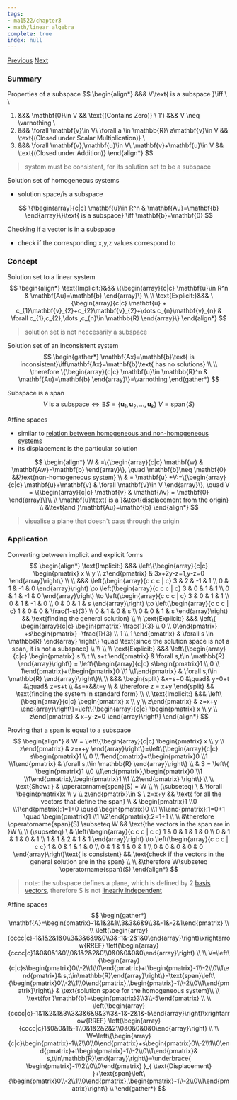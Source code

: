 ```yaml
---
tags:
- ma1522/chapter3
- math/linear_algebra
complete: true
index: null
---
```

[Previous](/labyrinth/notes/math/ma1522/linear_combinations)   [Next](/labyrinth/notes/math/ma1522/linear_independence)
### Summary
Properties of a subspace
$$
\begin{align*}
&&& V\text{ is a subspace }\iff \\
\\
1) &&& \mathbf{0}\in V && \text{(Contains Zero)} \\
1') &&& V \neq \varnothing \\
2) &&& \forall \mathbf{v}\in V\ \forall a \in \mathbb{R}\ a\mathbf{v}\in V && \text{(Closed under Scalar Multiplication)} \\
3) &&& \forall \mathbf{v},\mathbf{u}\in V\ \mathbf{v}+\mathbf{u}\in V && \text{(Closed under Addition)}
\end{align*}
$$
> system must be consistent, for its solution set to be a subspace

Solution set of homogeneous systems
- solution space/is a subspace

$$
\{\begin{array}{c|c} \mathbf{u}\in R^n & \mathbf{Au}=\mathbf{b} \end{array}\}\text{ is a subspace} \iff \mathbf{b}=\mathbf{0}
$$

Checking if a vector is in a subspace
- check if the corresponding x,y,z values correspond to 
### Concept
Solution set to a linear system
$$
\begin{align*}
\text{Implicit:}&&& \{\begin{array}{c|c} \mathbf{u}\in R^n & \mathbf{Au}=\mathbf{b} \end{array}\} \\
\\
\text{Explicit:}&&& \{\begin{array}{c|c} \mathbf{u} + c_{1}\mathbf{v}_{2}+c_{2}\mathbf{v}_{2}+\dots c_{n}\mathbf{v}_{n} & \forall c_{1},c_{2},\dots ,c_{n}\in \mathbb{R} \end{array}\}
\end{align*}
$$
> solution set is not neccesarily a subspace

Solution set of an inconsistent system
$$
\begin{gather*}
\mathbf{Ax}=\mathbf{b}\text{ is inconsistent}\iff\mathbf{Ax}=\mathbf{b}\text{ has no solutions} \\
\\
\therefore \{\begin{array}{c|c} \mathbf{u}\in \mathbb{R}^n & \mathbf{Au}=\mathbf{b} \end{array}\}=\varnothing
\end{gather*}
$$

Subspace is a span
$$
V\text{ is a subspace}\iff \exists S=\{ \mathbf{u}_{1},\mathbf{u}_{2},\dots,\mathbf{u}_{k} \}  \ V=\operatorname{span}(S)
$$

Affine spaces
- similar to [relation between homogeneous and non-homogeneous systems](/labyrinth/notes/math/ma1522/matrix_equations#^e53cfd)
- its displacement is the particular solution 

$$
\begin{align*}
W & =\{\begin{array}{c|c} \mathbf{w} & \mathbf{Aw}=\mathbf{b} \end{array}\}, \quad \mathbf{b}\neq \mathbf{0} &&\text{non-homogeneous system} \\
& = \mathbf{u} +V:=\{\begin{array}{c|c} \mathbf{u}+\mathbf{v} & \forall \mathbf{v}\in V \end{array}\}, \quad V = \{\begin{array}{c|c} \mathbf{v} & \mathbf{Av} = \mathbf{0} \end{array}\}\\
\\
\mathbf{u}\text{ is a }&\text{displacement from the origin} \\
&\text{and }\mathbf{Au}=\mathbf{b}
\end{align*}
$$
> visualise a plane that doesn't pass through the origin
### Application
Converting between implicit and explicit forms
$$
\begin{align*}
\text{Implicit:} &&& \left\{\begin{array}{c|c} \begin{pmatrix}
x \\ y \\ z\end{pmatrix} & 3x+2y-z=1,y-z=0 \end{array}\right\} \\
\\
&&& \left(\begin{array}{c c c | c}
3 & 2 & -1 & 1 \\
0 & 1 & -1 & 0
\end{array}\right) \to \left(\begin{array}{c c c | c}
3 & 0 & 1 & 1 \\
0 & 1 & -1 & 0
\end{array}\right) \to \left(\begin{array}{c c c | c}
3 & 0 & 1 & 1 \\
0 & 1 & -1 & 0 \\
0 & 0 & 1 & s
\end{array}\right) \to \left(\begin{array}{c c c | c}
1 & 0 & 0 & \frac{1-s}{3} \\
0 & 1 & 0 & s \\
0 & 0 & 1 & s
\end{array}\right) && \text{finding the general solution} \\
\\
\text{Explicit:} &&& \left\{ \begin{array}{c|c} \begin{pmatrix}
\frac{1}{3} \\ 0 \\ 0\end{pmatrix} +s\begin{pmatrix}
-\frac{1}{3} \\ 1 \\ 1
\end{pmatrix} & \forall s \in \mathbb{R} \end{array} \right\} \quad \text{since the solution space is not a span, it is not a subspace} \\
\\
\\
\\
\text{Explicit:} &&& \left\{\begin{array}{c|c} \begin{pmatrix}
s \\ t \\ s+t \end{pmatrix} & \forall s,t\in \mathbb{R} \end{array}\right\} = \left\{\begin{array}{c|c} s\begin{pmatrix}1 \\ 0 \\ 1\end{pmatrix}+t\begin{pmatrix}0 \\1 \\1\end{pmatrix} & \forall s,t\in \mathbb{R} \end{array}\right\}\\
\\
&&& \begin{split}
&x=s+0 &\quad& y=0+t &\quad& z=s+t \\
&s=x&&t=y \\
& \therefore z = x+y
\end{split} && \text{finding the system in standard form} \\
\\
\text{Implicit:} &&& \left\{\begin{array}{c|c} \begin{pmatrix}
x \\ y \\ z\end{pmatrix} & z=x+y \end{array}\right\}=\left\{\begin{array}{c|c} \begin{pmatrix}
x \\ y \\ z\end{pmatrix} & x+y-z=0 \end{array}\right\}
\end{align*}
$$

Proving that a span is equal to a subspace
$$
\begin{align*}
& W = \left\{\begin{array}{c|c} \begin{pmatrix}
x \\ y \\ z\end{pmatrix} & z=x+y \end{array}\right\}=\left\{\begin{array}{c|c} s\begin{pmatrix}1 \\ 0 \\ 1\end{pmatrix}+t\begin{pmatrix}0 \\1 \\1\end{pmatrix} & \forall s,t\in \mathbb{R} \end{array}\right\} \\
& S = \left\{ \begin{pmatrix}1 \\0 \\1\end{pmatrix},\begin{pmatrix}0 \\1 \\1\end{pmatrix},\begin{pmatrix}1 \\1 \\2\end{pmatrix} \right\} \\
\\
\text{Show: } & \operatorname{span}(S) = W \\
\\
(\subseteq) \ & \forall \begin{pmatrix}x \\ y \\ z\end{pmatrix}\in S \ z=x+y && \text{ for all the vectors that define the span} \\
& \begin{pmatrix}1 \\0 \\1\end{pmatrix}:1=1+0 \quad \begin{pmatrix}0 \\1 \\1\end{pmatrix}:1=0+1 \quad \begin{pmatrix}1 \\1 \\2\end{pmatrix}:2=1+1 \\
\\
&\therefore \operatorname{span}(S) \subseteq W && \text{the vectors in the span are in }W \\
\\
(\supseteq) \ & \left(\begin{array}{c c c | c c}
1 & 0 & 1 & 1 & 0 \\
0 & 1 & 1 & 0 & 1 \\
1 & 1 & 2 & 1 & 1
\end{array}\right) \to \left(\begin{array}{c c c | c c}
1 & 0 & 1 & 1 & 0 \\
0 & 1 & 1 & 0 & 1 \\
0 & 0 & 0 & 0 & 0
\end{array}\right)\text{ is consistent} && \text{check if the vectors in the general solution are in the span} \\
\\
&\therefore W\subseteq \operatorname{span}(S)
\end{align*}
$$
> note: the subspace defines a plane, which is defined by 2 [basis vectors](/labyrinth/notes/math/ma1522/basis_vectors), therefore S is not [linearly independent](/labyrinth/notes/math/ma1522/linear_independence)

Affine spaces
$$
\begin{gather*}
\mathbf{A}=\begin{pmatrix}-1&1&2&1\\3&3&6&9\\3&-1&-2&1\end{pmatrix} \\
\\
\left(\begin{array}{cccc|c}-1&1&2&1&0\\3&3&6&9&0\\3&-1&-2&1&0\end{array}\right)\xrightarrow{RREF} \left(\begin{array}{cccc|c}1&0&0&1&0\\0&1&2&2&0\\0&0&0&0&0\end{array}\right) \\
\\
V=\left\{\begin{array}{c|c}s\begin{pmatrix}0\\-2\\1\\0\end{pmatrix}+t\begin{pmatrix}-1\\-2\\0\\1\end{pmatrix}& s,t\in\mathbb{R}\end{array}\right\}=\text{span}\left\{\begin{pmatrix}0\\-2\\1\\0\end{pmatrix},\begin{pmatrix}-1\\-2\\0\\1\end{pmatrix}\right\} & \text{solution space for the homogeneous system}\\ \\
\text{for }\mathbf{b}=\begin{pmatrix}3\\3\\-5\end{pmatrix} \\
\\
\left(\begin{array}{cccc|c}-1&1&2&1&3\\3&3&6&9&3\\3&-1&-2&1&-5\end{array}\right)\xrightarrow{RREF} \left(\begin{array}{cccc|c}1&0&0&1&-1\\0&1&2&2&2\\0&0&0&0&0\end{array}\right) \\
\\
W=\left\{\begin{array}{c|c}\begin{pmatrix}-1\\2\\0\\0\end{pmatrix}+s\begin{pmatrix}0\\-2\\1\\0\end{pmatrix}+t\begin{pmatrix}-1\\-2\\0\\1\end{pmatrix}& s,t\in\mathbb{R}\end{array}\right\}=\underbrace{ \begin{pmatrix}-1\\2\\0\\0\end{pmatrix} }_{ \text{Displacement} }+\text{span}\left\{\begin{pmatrix}0\\-2\\1\\0\end{pmatrix},\begin{pmatrix}-1\\-2\\0\\1\end{pmatrix}\right\} \\
\end{gather*}
$$